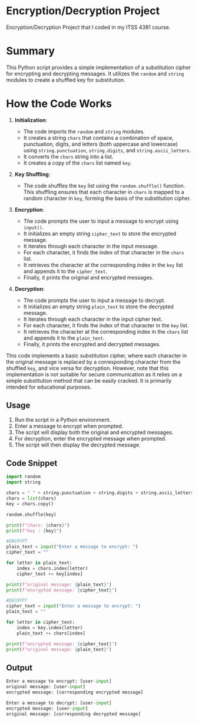 # Encryption/Decryption Project
Encryption/Decryption Project that I coded in my ITSS 4381 course. 

# Summary

This Python script provides a simple implementation of a substitution cipher for encrypting and decrypting messages. It utilizes the `random` and `string` modules to create a shuffled key for substitution.

# How the Code Works

1. **Initialization**: 
   - The code imports the `random` and `string` modules.
   - It creates a string `chars` that contains a combination of space, punctuation, digits, and letters (both uppercase and lowercase) using `string.punctuation`, `string.digits`, and `string.ascii_letters`.
   - It converts the `chars` string into a list.
   - It creates a copy of the `chars` list named `key`.

2. **Key Shuffling**:
   - The code shuffles the `key` list using the `random.shuffle()` function. This shuffling ensures that each character in `chars` is mapped to a random character in `key`, forming the basis of the substitution cipher.

3. **Encryption**:
   - The code prompts the user to input a message to encrypt using `input()`.
   - It initializes an empty string `cipher_text` to store the encrypted message.
   - It iterates through each character in the input message.
   - For each character, it finds the index of that character in the `chars` list.
   - It retrieves the character at the corresponding index in the `key` list and appends it to the `cipher_text`.
   - Finally, it prints the original and encrypted messages.

4. **Decryption**:
   - The code prompts the user to input a message to decrypt.
   - It initializes an empty string `plain_text` to store the decrypted message.
   - It iterates through each character in the input cipher text.
   - For each character, it finds the index of that character in the `key` list.
   - It retrieves the character at the corresponding index in the `chars` list and appends it to the `plain_text`.
   - Finally, it prints the encrypted and decrypted messages.

This code implements a basic substitution cipher, where each character in the original message is replaced by a corresponding character from the shuffled `key`, and vice versa for decryption. However, note that this implementation is not suitable for secure communication as it relies on a simple substitution method that can be easily cracked. It is primarily intended for educational purposes.


## Usage

1. Run the script in a Python environment.
2. Enter a message to encrypt when prompted.
3. The script will display both the original and encrypted messages.
4. For decryption, enter the encrypted message when prompted.
5. The script will then display the decrypted message.

## Code Snippet

```python
import random
import string 

chars = " " + string.punctuation + string.digits + string.ascii_letters
chars = list(chars)
key = chars.copy()

random.shuffle(key)

print(f"chars: {chars}")
print(f"key : {key}")

#ENCRYPT
plain_text = input("Enter a message to encrypt: ")
cipher_text = ""

for letter in plain_text:
    index = chars.index(letter)
    cipher_text += key[index]

print(f"original message: {plain_text}")
print(f"encrypted message: {cipher_text}")

#DECRYPT
cipher_text = input("Enter a message to encrypt: ")
plain_text = ""

for letter in cipher_text:
    index = key.index(letter)
    plain_text += chars[index]

print(f"encrypted message: {cipher_text}")
print(f"original message: {plain_text}")


```
## Output

```python
Enter a message to encrypt: [user-input]
original message: [user-input]
encrypted message: [corresponding encrypted message]

Enter a message to decrypt: [user-input]
encrypted message: [user-input]
original message: [corresponding decrypted message]
